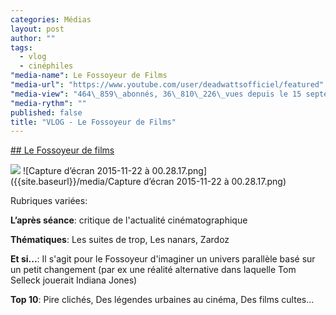 ```yaml
---
categories: Médias
layout: post
author: ""
tags: 
  - vlog
  - cinéphiles
"media-name": Le Fossoyeur de Films
"media-url": "https://www.youtube.com/user/deadwattsofficiel/featured"
"media-view": "464\_859\_abonnés, 36\_810\_226\_vues depuis le 15 septembre 2012 "
"media-rythm": ""
published: false
title: "VLOG - Le Fossoyeur de Films"
---
```


[## Le Fossoyeur de films](https://www.youtube.com/user/deadwattsofficiel/featured)

![]({{site.baseurl}}/media/Capture%20d%E2%80%99e%CC%81cran%202015-11-22%20a%CC%80%2000.28.17.png)
![Capture d’écran 2015-11-22 à 00.28.17.png]({{site.baseurl}}/media/Capture d’écran 2015-11-22 à 00.28.17.png)

Rubriques variées: 

**L’après séance**: critique de l'actualité cinématographique

**Thématiques**: Les suites de trop, Les nanars, Zardoz

**Et si...**: Il s'agit pour le Fossoyeur d'imaginer un univers parallèle basé sur un petit changement (par ex une réalité alternative dans laquelle Tom Selleck jouerait Indiana Jones)

**Top 10**: Pire clichés, Des légendes urbaines au cinéma, Des films cultes...




